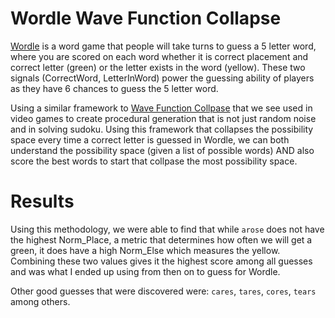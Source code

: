 # Wordle Wave Function Collapse

[Wordle](https://www.nytimes.com/games/wordle/index.html) is a word game that people will take turns to guess a 5 letter word, where you are scored on each word whether it is correct placement and correct letter (green) or the letter exists in the word (yellow). These two signals (CorrectWord, LetterInWord) power the guessing ability of players as they have 6 chances to guess the 5 letter word. 

Using a similar framework to [Wave Function Collpase](https://youtu.be/2SuvO4Gi7uY) that we see used in video games to create procedural generation that is not just random noise and in solving sudoku. Using this framework that collapses the possibility space every time a correct letter is guessed in Wordle, we can both understand the possibility space (given a list of possible words) AND also score the best words to start that collpase the most possibility space. 

# Results

Using this methodology, we were able to find that while `arose` does not have the highest Norm_Place, a metric that determines how often we will get a green, it does have a high Norm_Else which measures the yellow. Combining these two values gives it the highest score among all guesses and was what I ended up using from then on to guess for Wordle. 

Other good guesses that were discovered were: `cares`, `tares`, `cores`, `tears` among others. 